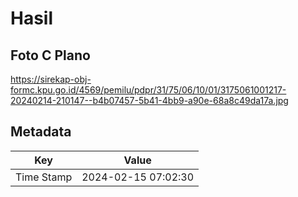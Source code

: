 # Hasil

## Foto C Plano

https://sirekap-obj-formc.kpu.go.id/4569/pemilu/pdpr/31/75/06/10/01/3175061001217-20240214-210147--b4b07457-5b41-4bb9-a90e-68a8c49da17a.jpg


## Metadata

| Key        | Value               |
| ---------- | ------------------- |
| Time Stamp | 2024-02-15 07:02:30 |



